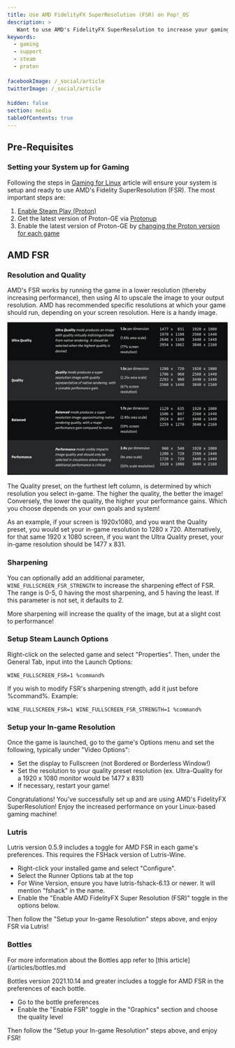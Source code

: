 ```yaml
---
title: Use AMD FidelityFX SuperResolution (FSR) on Pop!_OS
description: >
   Want to use AMD's FidelityFX SuperResolution to increase your gaming performance?  Take a look at these instructions to set your games up for FSR!
keywords:
  - gaming
  - support
  - steam
  - proton

facebookImage: /_social/article
twitterImage: /_social/article

hidden: false
section: media
tableOfContents: true
---
```


## Pre-Requisites

### Setting your System up for Gaming

Following the steps in [Gaming for Linux](/articles/linux-gaming/) article will ensure your system is setup and ready to use AMD's Fidelity SuperResolution (FSR). The most important steps are:

1. [Enable Steam Play (Proton)](/articles/linux-gaming#enable-steam-play-proton)
2. Get the latest version of Proton-GE via [Protonup](/articles/linux-gaming#install-protonup-to-manage-custom-proton-versions)
3. Enable the latest version of Proton-GE by [changing the Proton version for each game](/articles/linux-gaming#changing-the-proton-version-for-a-specific-game)

## AMD FSR

### Resolution and Quality

AMD's FSR works by running the game in a lower resolution (thereby increasing performance), then using AI to upscale the image to your output resolution. AMD has recommended specific resolutions at which your game should run, depending on your screen resolution. Here is a handy image.

![Recommmended Resolutions](/images/use-amd-fsr/recommended-resolutions.png)

The Quality preset, on the furthest left column, is determined by which resolution you select in-game. The higher the quality, the better the image! Conversely, the lower the quality, the higher your performance gains. Which you choose depends on your own goals and system!

As an example, if your screen is 1920x1080, and you want the Quality preset, you would set your in-game resolution to 1280 x 720. Alternatively, for that same 1920 x 1080 screen, if you want the Ultra Quality preset, your in-game resolution should be 1477 x 831.

### Sharpening

You can optionally add an additional parameter, `WINE_FULLSCREEN_FSR_STRENGTH` to increase the sharpening effect of FSR. The range is 0-5, 0 having the most sharpening, and 5 having the least. If this parameter is not set, it defaults to 2.

More sharpening will increase the quality of the image, but at a slight cost to performance!

### Setup Steam Launch Options

Right-click on the selected game and select "Properties". Then, under the General Tab, input into the Launch Options:

```
WINE_FULLSCREEN_FSR=1 %command%
```

If you wish to modify FSR's sharpening strength, add it just before %command%. Example:

```
WINE_FULLSCREEN_FSR=1 WINE_FULLSCREEN_FSR_STRENGTH=1 %command%
```

### Setup your In-game Resolution

Once the game is launched, go to the game's Options menu and set the following, typically under "Video Options":

* Set the display to Fullscreen (not Bordered or Borderless Window!)
* Set the resolution to your quality preset resolution (ex. Ultra-Quality for a 1920 x 1080 monitor would be 1477 x 831)
* If necessary, restart your game!

Congratulations! You've successfully set up and are using AMD's FidelityFX SuperResolution! Enjoy the increased performance on your Linux-based gaming machine!

### Lutris

Lutris version 0.5.9 includes a toggle for AMD FSR in each game's preferences. This requires the FSHack version of Lutris-Wine.

* Right-click your installed game and select "Configure".
* Select the Runner Options tab at the top
* For Wine Version, ensure you have lutris-fshack-6.13 or newer. It will mention "fshack" in the name.
* Enable the "Enable AMD FidelityFX Super Resolution (FSR)" toggle in the options below.

Then follow the "Setup your In-game Resolution" steps above, and enjoy FSR via Lutris!

### Bottles

For more information about the Bottles app refer to [this article](/articles/bottles.md

Bottles version 2021.10.14 and greater includes a toggle for AMD FSR in the preferences of each bottle.

* Go to the bottle preferences
* Enable the "Enable FSR" toggle in the "Graphics" section and choose the quality level

Then follow the "Setup your In-game Resolution" steps above, and enjoy FSR!
